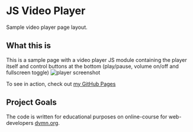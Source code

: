 # JS Video Player
Sample video player page layout.

## What this is

This is a sample page with a video player JS module containing the player itself and control buttons at the bottom (play/pause, volume on/off and fullscreen toggle)
![player screenshot](https://imgur.com/7PElvLa.png)

To see in action, check out [my GitHub Pages](https://mrdave.github.io/)

## Project Goals
The code is written for educational purposes on online-course for web-developers [dvmn.org](https://dvmn.org/).
